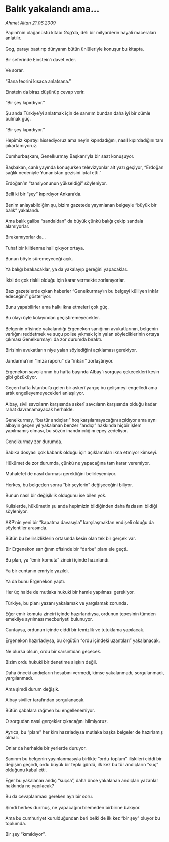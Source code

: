 # Balık yakalandı ama...

*Ahmet Altan 21.06.2009*

<div class="taraf_structure_2col_1zq">
<div class="margen_n">



 <p>Papini’nin olağanüstü kitabı <i>Gog</i>’da, deli bir milyarderin hayalî maceraları anlatılır. <br/><br/>Gog, parayı bastırıp dünyanın bütün ünlüleriyle konuşur bu kitapta. <br/><br/>Bir seferinde Einstein’ı davet eder. <br/><br/>Ve sorar. <br/><br/>“Bana teorini kısaca anlatsana.” <br/><br/>Einstein da biraz düşünüp cevap verir. <br/><br/>“Bir şey kıpırdıyor.” <br/><br/>Şu anda Türkiye’yi anlatmak için de sanırım bundan daha iyi bir cümle bulmak güç. <br/><br/>“Bir şey kıpırdıyor.” <br/><br/>Hepimiz kıpırtıyı hissediyoruz ama neyin kıpırdadığını, nasıl kıpırdadığını tam çıkartamıyoruz. <br/><br/>Cumhurbaşkanı, Genelkurmay Başkanı’yla bir saat konuşuyor. <br/><br/>Başbakan, canlı yayında konuşurken televizyonlar alt yazı geçiyor, “Erdoğan sağlık nedeniyle Yunanistan gezisini iptal etti.” <br/><br/>Erdoğan’ın “tansiyonunun yükseldiği” söyleniyor. <br/><br/>Belli ki bir “şey” kıpırdıyor Ankara’da. <br/><br/>Benim anlayabildiğim şu, bizim gazetede yayımlanan belgeyle “büyük bir balık” yakalandı. <br/><br/>Ama balık galiba “sandaldan” da büyük çünkü balığı çekip sandala alamıyorlar. <br/><br/>Bırakamıyorlar da... <br/><br/>Tuhaf bir kilitlenme hali çıkıyor ortaya. <br/><br/>Bunun böyle süremeyeceği açık. <br/><br/>Ya balığı bırakacaklar, ya da yakalayıp gereğini yapacaklar. <br/><br/>İkisi de çok riskli olduğu için karar vermekte zorlanıyorlar. <br/><br/>Bazı gazetelerde çıkan haberler “Genelkurmay’ın bu belgeyi külliyen inkâr edeceğini” gösteriyor. <br/><br/>Bunu yapabilirler ama halkı ikna etmeleri çok güç. <br/><br/>Bu olayı öyle kolayından geçiştiremeyecekler. <br/><br/>Belgenin ofisinde yakalandığı Ergenekon sanığının avukatlarının, belgenin varlığını reddetmek ve suçu polise yıkmak için yalan söylediklerinin ortaya çıkması Genelkurmay’ı da zor durumda bıraktı. <br/><br/>Birisinin avukatların niye yalan söylediğini açıklaması gerekiyor. <br/><br/>Jandarma’nın “imza raporu” da “inkârı” zorlaştırıyor. <br/><br/>Ergenekon savcılarının bu hafta başında Albay’ı sorguya çekecekleri kesin gibi gözüküyor. <br/><br/>Geçen hafta İstanbul’a gelen bir askerî yargıç bu gelişmeyi engelledi ama artık engelleyemeyecekleri anlaşılıyor. <br/><br/>Albay, sivil savcıların karşısında askerî savcıların karşısında olduğu kadar rahat davranamayacak herhalde. <br/><br/>Genelkurmay, “bu tür andıçları” hoş karşılamayacağını açıklıyor ama aynı albayın geçen yıl yakalanan benzer “andıçı” hakkında hiçbir işlem yapılmamış olması, bu sözün inandırıcılığını epey zedeliyor. <br/><br/>Genelkurmay zor durumda. <br/><br/>Sabıka dosyası çok kabarık olduğu için açıklamaları ikna etmiyor kimseyi. <br/><br/>Hükümet de zor durumda, çünkü ne yapacağına tam karar veremiyor. <br/><br/>Muhalefet de nasıl durması gerektiğini belirleyemiyor. <br/><br/>Herkes, bu belgeden sonra “bir şeylerin” değişeceğini biliyor. <br/><br/>Bunun nasıl bir değişiklik olduğunu ise bilen yok. <br/><br/>Kulislerde, hükümetin şu anda hepimizin bildiğinden daha fazlasını bildiği söyleniyor. <br/><br/>AKP’nin yeni bir “kapatma davasıyla” karşılaşmaktan endişeli olduğu da söylentiler arasında. <br/><br/>Bütün bu belirsizliklerin ortasında kesin olan tek bir gerçek var. <br/><br/>Bir Ergenekon sanığının ofisinde bir “darbe” planı ele geçti. <br/><br/>Bu plan, ya “emir komuta” zinciri içinde hazırlandı. <br/><br/>Ya bir cuntanın emriyle yazıldı. <br/><br/>Ya da bunu Ergenekon yaptı. <br/><br/>Her üç halde de mutlaka hukuki bir hamle yapılması gerekiyor. <br/><br/>Türkiye, bu planı yazanı yakalamak ve yargılamak zorunda. <br/><br/>Eğer emir komuta zinciri içinde hazırlandıysa, ordunun tepesinin tümden emekliye ayrılması mecburiyeti bulunuyor. <br/><br/>Cuntaysa, ordunun içinde ciddi bir temizlik ve tutuklama yapılacak. <br/><br/>Ergenekon hazırladıysa, bu örgütün “ordu içindeki uzantıları” yakalanacak. <br/><br/>Ne olursa olsun, ordu bir sarsıntıdan geçecek. <br/><br/>Bizim ordu hukuki bir denetime alışkın değil. <br/><br/>Daha önceki andıçların hesabını vermedi, kimse yakalanmadı, sorgulanmadı, yargılanmadı. <br/><br/>Ama şimdi durum değişik. <br/><br/>Albay siviller tarafından sorgulanacak. <br/><br/>Bütün çabalara rağmen bu engellenemiyor. <br/><br/>O sorgudan nasıl gerçekler çıkacağını bilmiyoruz. <br/><br/>Ayrıca, bu “planı” her kim hazırladıysa mutlaka başka belgeler de hazırlamış olmalı. <br/><br/>Onlar da herhalde bir yerlerde duruyor. <br/><br/>Sanırım bu belgenin yayınlanmasıyla birlikte “ordu-toplum” ilişkileri ciddi bir değişim geçirdi, ordu büyük bir tepki gördü, ilk kez bu tür andıçların “suç” olduğunu kabul etti. <br/><br/>Eğer bu yakalanan andıç “suçsa”, daha önce yakalanan andıçları yazanlar hakkında ne yapılacak? <br/><br/>Bu da cevaplanması gereken ayrı bir soru. <br/><br/>Şimdi herkes durmuş, ne yapacağını bilemeden birbirine bakıyor. <br/><br/>Ama bu cumhuriyet kurulduğundan beri belki de ilk kez “bir şey” oluyor bu toplumda. <br/><br/>Bir şey “kımıldıyor”.</p>
<br/>
<br/>
<br/>



<br/>


<div id="taraf_not">
</div>

</div>


</div>
